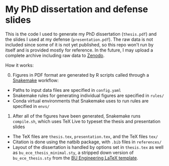 # My PhD dissertation and defense slides

This is the code I used to generate my PhD dissertation (`thesis.pdf`) and the slides I used at my defense (`presentation.pdf`).
The raw data is not included since some of it is not yet published, so this repo won't run by itself and is provided mostly for reference.
In the future, I may upload a complete archive including raw data to [Zenodo](https://zenodo.org/).

How it works:

0. Figures in PDF format are generated by R scripts called through a [Snakemake](https://snakemake.readthedocs.io/en/stable/) workflow:
  - Paths to input data files are specified in `config.yaml`
  - Snakemake rules for generating individual figures are specified in `rules/`
  - Conda virtual environments that Snakemake uses to run rules are specified in `envs/`
1. After all of the figures have been generated, Snakemake runs `compile.sh`, which uses TeX Live to typeset the thesis and presentation slides
  - The TeX files are `thesis.tex`, `presentation.tex`, and the TeX files `tex/`
  - Citation is done using the natbib package, with `.bib` files in `references/`
  - Layout of the dissertation is handled by options set in `thesis.tex` as well as `bu_ece_thesis_minimal.sty`, a stripped down version of `bu_ece_thesis.sty` from the [BU Engineering LaTeX template](http://www.bu.edu/eng/departments/ece/resourcesforcurrentstudent/ece-ms-and-phd-thesis-prep/ms-thesis-phd-dissertation/).

